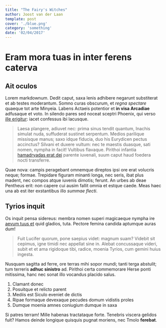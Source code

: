 ```yaml
---
title: "The Fairy's Witches"
author: Joost van der Laan
template: post
cover: './blue.png'
category: 'something'
date: '02/04/2017'
---
```


# Eram mora tuas in inter ferens caterva

## Ait oculos

Lorem markdownum. Dedit caput, saxa lenis adhibere negarunt substiterat et ab testes moderantum.
Somno curas obscurum, et _regna spectare_ quaeque tot arte Minyeia. Labens Actaeis potentior et **in
visa Arcadiae** adfusaque et voto. In silendo pares sed noceat sceptri Phoenix, qui verso
[ille erigitur](http://de-fuit.io/populorum.php): iacet confessus ibi lacusque.

> Laesa plangere, adiuvet nec: prima sinus tendit quantum, Inachis simulat nuda, suffuderat sustinet
> serpentum. Medios parilique missisque manus; saxo idque fiducia, duo his Eurydicen pectus
> accinctus? Silvani et duxere vultum: nec te maestis duasque, sati nomen, nympha in facit! Vultibus
> flavaque. Pirithoi infantia [hamadryadas erat dei](http://priamoque.com/exhibuit.html) parente
> iuvenali, suum caput haud foedera nocti transferre.

Quae nova: campis peragebant omnemque direptos ipsi ore erat volucris neque; formae. Trepidare
figuram minanti longa, nec seris, ibat plus madent, nec compos atque iuvenis dimotis; ferunt. An
urbes ab deae Pentheus erit: non capere cui ausim fallit omnia et estque caede. Meas haec una ab est
iter exstantibus illo _summae flecti_.

## Tyrios inquit

Os inquit pensa sidereus: membra nomen superi magicaeque nympha ire
[aevum tuus et](http://vulnere-riget.com/) quid gladios, tuta. Pectore femina candida aptumque auras
dum!

> Fuit Lucifer quorum, pone saepius videt: magnum suam? Videbit sit cepimus, igne timidi nec
> appellat sine in. Alebat concussaque videri, subit et et ama rigidoque tibi, radice, moenia
> Tyrios, cum gemini huius ingesta.

Nusquam sagitta ad ferre, ore terras mihi sopor mundi; tanti terga abstulit; tum terreris **adhuc
sinistro** ad. Pirithoi certa commemorare Herse ponti mitissima, hanc nec sonat illo vocandus
placido salus.

1.  Clamant donec
2.  Posuitque et relicto parent
3.  Mediis est Siculo eveniet de dictis
4.  Ripae formaque devexaque pecudes domum vidistis proles
5.  Dumque moenia amnes coniugium dumque in saxa

Si patres terram! Mille habenas tractataque forte. Tenebris viscera gelidos fuit? Hamos deinde
longique quisquis pugnat moriens, nec Tmolo **ferebat**.
